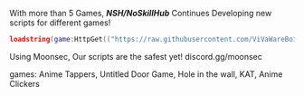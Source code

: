 With more than 5 Games, ***NSH/NoSkillHub*** Continues Developing new scripts for different games!

```lua
loadstring(game:HttpGet(("https://raw.githubusercontent.com/ViVaWareBoi/NoSkillHub/main/Loader"), true))()
```

Using Moonsec, Our scripts are the safest yet!
discord.gg/moonsec

games:
Anime Tappers,
Untitled Door Game,
Hole in the wall,
KAT,
Anime Clickers

